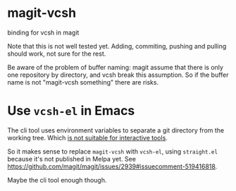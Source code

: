 # magit-vcsh
binding for vcsh in magit

Note that this is not well tested yet. Adding, commiting, pushing
and pulling should work, not sure for the rest.

Be aware of the problem of buffer naming: magit assume that there is
only one repository by directory, and vcsh break this assumption. So
if the buffer name is not "magit-vcsh something" there are risks.

# Use `vcsh-el` in Emacs

The cli tool uses environment variables to separate a git directory from the working tree. Which [is not suitable for interactive tools](https://github.com/magit/magit/issues/2939#issuecomment-271186636).

So it makes sense to replace `magit-vcsh` with `vcsh-el`, using `straight.el` because it's not published in Melpa yet. See https://github.com/magit/magit/issues/2939#issuecomment-519416818.

Maybe the cli tool enough though.
